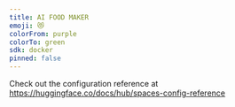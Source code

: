 ```yaml
---
title: AI FOOD MAKER
emoji: 😻
colorFrom: purple
colorTo: green
sdk: docker
pinned: false
---
```


Check out the configuration reference at https://huggingface.co/docs/hub/spaces-config-reference
